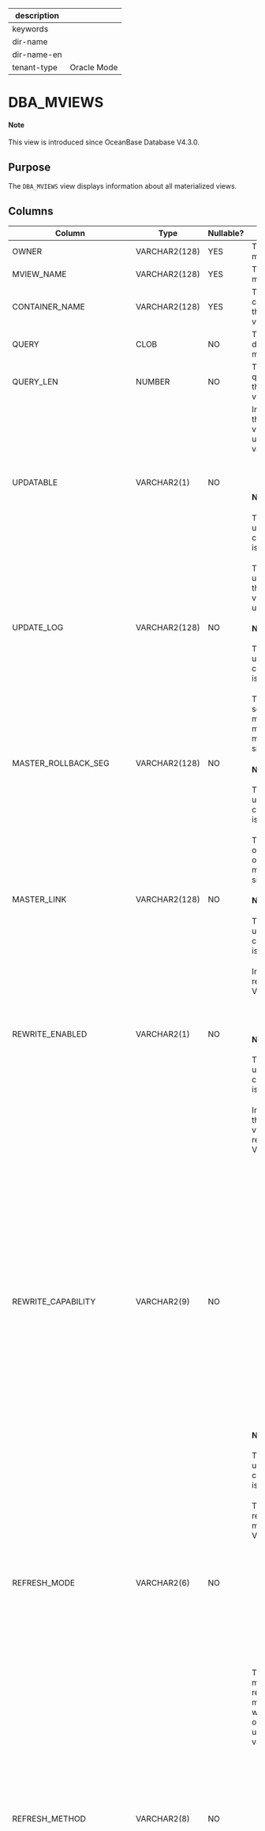 | description ||
|---|---|
| keywords ||
| dir-name ||
| dir-name-en ||
| tenant-type | Oracle Mode |

# DBA_MVIEWS

<main id="notice" type='explain'>
<h4>Note</h4>
<p>This view is introduced since OceanBase Database V4.3.0. </p>
</main>

## Purpose

The `DBA_MVIEWS` view displays information about all materialized views.

## Columns

| **Column** | **Type** | **Nullable?** | **Description** |
| --- | --- | --- | --- |
| OWNER | VARCHAR2(128) | YES | The owner of the materialized view. |
| MVIEW_NAME | VARCHAR2(128) | YES | The name of the materialized view. |
| CONTAINER_NAME | VARCHAR2(128) | YES | The name of the container table of the materialized view. |
| QUERY | CLOB | NO | The query that defines the materialized view. |
| QUERY_LEN | NUMBER | NO | The length of the query that defines the materialized view, in bytes. |
| UPDATABLE | VARCHAR2(1) | NO | Indicates whether the materialized view can be updated. Valid values:<ul><li> Y </li><li>N </li></ul><main id="notice" type='explain'> <h4>Note</h4><p>This column is used only for compatibility and is `N` by default. </p></main> |
| UPDATE_LOG | VARCHAR2(128) | NO | The name of the update log file, if the materialized view can be updated.<main id="notice" type='explain'> <h4>Note</h4><p>This column is used only for compatibility and is `NULL` by default. </p></main> |
| MASTER_ROLLBACK_SEG | VARCHAR2(128) | NO | The rollback segment of the master site or master materialized view site.<main id="notice" type='explain'> <h4>Note</h4><p>This column is used only for compatibility and is `NULL` by default. </p></main> |
| MASTER_LINK | VARCHAR2(128) | NO | The database link of the master site or master materialized view site.<main id="notice" type='explain'> <h4>Note</h4><p>This column is used only for compatibility and is `NULL` by default. </p></main> |
| REWRITE_ENABLED | VARCHAR2(1) | NO | Indicates whether rewrite is enabled. Valid values:<ul><li> Y </li><li>N </li></ul><main id="notice" type='explain'> <h4>Note</h4><p>This column is used only for compatibility and is `N` by default. </p></main> |
| REWRITE_CAPABILITY | VARCHAR2(9) | NO | Indicates whether the materialized view meets the rewrite conditions. Valid values:<ul><li>`NONE`: The materialized view cannot be used for query rewrites because rewrites are not allowed or are blocked.  </li><li>`TEXTMATCH`: The query that defines the materialized view contains the restrictions on using query rewrites. </li><li>`GENERAL`: The query that defines the materialized view does not contain the restrictions on using query rewrites. </li></ul><main id="notice" type='explain'> <h4>Note</h4><p>This column is used only for compatibility and is `NULL` by default. </p></main> |
| REFRESH_MODE | VARCHAR2(6) | NO | The mode for refreshing the materialized view. Valid values:<ul><li>`DEMAND`: The materialized view is refreshed by calling the refresh procedure.  </li><li>`NEVER`: The materialized view is never refreshed. </li></ul> |
| REFRESH_METHOD | VARCHAR2(8) | NO | The default method for refreshing the materialized view, which can be overridden by using an API. Valid values:<ul><li>`COMPLETE`: The materialized view is completely refreshed.  </li><li>`FORCE`: A fast refresh is performed if possible. Otherwise, a complete refresh is performed. </li><li>`FAST`: The materialized view is fast refreshed. </li><li>`NEVER`: The materialized view is never refreshed. </li></ul> |
| BUILD_MODE | VARCHAR2(9) | NO | The mode for populating the materialized view during creation. Valid values:<ul><li>`IMMEDIATE`: The materialized view is immediately populated during creation.  </li><li>`DEFERRED`: The materialized view is not populated during creation. </li><li>`PREBUILT`: The materialized view is populated based on existing tables during creation. </li></ul> |
| FAST_REFRESHABLE | VARCHAR2(18) | NO | Indicates whether the materialized view is eligible for incremental (fast) refreshes. Valid values:<ul><li>`NO`: The materialized view cannot be fast refreshed and therefore is complex.  </li><li>`DML`: Fast refreshes are supported only for DML operations.</li></ul><main id="notice" type='explain'> <h4>Note</h4><p>This column is used only for compatibility and is `NULL` by default. </p></main> |
| LAST_REFRESH_TYPE | VARCHAR2(8) | NO | The method used for the last refresh. Valid values:<ul><li>`COMPLETE`: The materialized view was completely refreshed.  </li><li>`FAST`: The materialized view was fast refreshed. </li><li>`NA`: The materialized view has not been refreshed. For example, the materialized view was created in DEFERRED mode. </li></ul> |
| LAST_REFRESH_DATE | DATE | YES | The date when the materialized view was last refreshed. |
| LAST_REFRESH_END_TIME | DATE | NO | The time when the last refresh of the materialized view ended. |
| STALENESS | VARCHAR2(19) | NO | The relationship between the content of the materialized view and that of the masters of the materialized view. Valid values:<ul><li>`FRESH`: The materialized view is a read-consistent view of its masters in the current state.  </li><li>`IMPORT`: The materialized view is imported from another database. In this case, the value of the `UNKNOWN_IMPORT` column is `Y`.  Therefore, it is unknown whether the materialized view is a read-consistent view of its masters at any point in time.  After a complete refresh, the `STALENESS` value of the view changes to `FRESH`.  </li><li>`NEEDS_COMPILE`: Some objects on which the materialized view depends have changed.  In this case, you must execute the `ALTER MATERIALIZED VIEW...COMPILE` statement to verify this materialized view and calculate the staleness of its data.  </li><li>`STALE`: The materialized view is stale because one or more of its masters have changed.  If the `STALENESS` value of the materialized view changes from `FRESH` to `STALE`, the materialized view is a read-consistent view of its masters in an earlier state.  </li><li>`UNDEFINED`: The materialized view has remote masters.  The concept of staleness is not defined for this type of materialized views.  </li><li>`UNKNOWN`: It is unknown whether the materialized view is a read-consistent view of its masters at any point in time. </li><li>`UNUSABLE`: The materialized view is not a read-consistent view of its masters at any point in time. </li></ul><main id="notice" type='explain'> <h4>Note</h4><p>This column is used only for compatibility and is `NULL` by default. </p></main> |
| AFTER_FAST_REFRESH | VARCHAR2(19) | NO | The `STALENESS` value when the materialized view is fast refreshed, which is the same as the value of the `STALENESS` column. The value `NA` indicates that fast refresh is not supported for the materialized view. <main id="notice" type='explain'> <h4>Note</h4><p>This column is used only for compatibility and is `NULL` by default. </p></main> |
| UNKNOWN_PREBUILT | VARCHAR2(1) | NO | Indicates whether the materialized view was prebuilt. Valid values:<ul><li> Y </li><li>N </li></ul><main id="notice" type='explain'> <h4>Note</h4><p>This column is used only for compatibility and is `N` by default. </p></main> |
| UNKNOWN_PLSQL_FUNC | VARCHAR2(1) | NO | Indicates whether the materialized view contains PL/SQL functions. Valid values:<ul><li> Y </li><li>N </li></ul><main id="notice" type='explain'> <h4>Note</h4><p>This column is used only for compatibility and is `N` by default. </p></main> |
| UNKNOWN_EXTERNAL_TABLE | VARCHAR2(1) | NO | Indicates whether the materialized view contains external tables. Valid values:<ul><li> Y </li><li>N </li></ul><main id="notice" type='explain'> <h4>Note</h4><p>This column is used only for compatibility and is `N` by default. </p></main> |
| UNKNOWN_CONSIDER_FRESH | VARCHAR2(1) | NO | Indicates whether the materialized view is considered fresh. Valid values:<ul><li> Y </li><li>N </li></ul><main id="notice" type='explain'> <h4>Note</h4><p>This column is used only for compatibility and is `N` by default. </p></main> |
| UNKNOWN_IMPORT | VARCHAR2(1) | NO | Indicates whether the materialized view was imported from another database. Valid values:<ul><li> Y </li><li>N </li></ul><main id="notice" type='explain'> <h4>Note</h4><p>This column is used only for compatibility and is `N` by default. </p></main> |
| UNKNOWN_TRUSTED_FD | VARCHAR2(1) | NO | Indicates whether trusted constraints are used to refresh the materialized view. Valid values:<ul><li> Y </li><li>N </li></ul><main id="notice" type='explain'> <h4>Note</h4><p>This column is used only for compatibility and is `N` by default. </p></main> |
| COMPILE_STATE | VARCHAR2(19) | NO | The validity of the materialized view with respect to the objects on which it depends. Valid values:<ul><li>`VALID`: The materialized view has been verified and no errors were found. In addition, the objects on which the materialized view depends have not changed since the last verification.   </li><li>`NEEDS_COMPILE`: Some objects on which the materialized view depends have changed.  In this case, you must execute the `ALTER MATERIALIZED VIEW...COMPILE` statement to verify this materialized view.  </li><li>`ERROR`: The materialized view has been verified and one or more errors were found.  </li></ul><main id="notice" type='explain'> <h4>Note</h4><p>This column is used only for compatibility and is `NULL` by default. </p></main> |
| USE_NO_INDEX | VARCHAR2(1) | NO | Indicates whether the materialized view was created by using the `USING NO INDEX` clause (`Y`) or the default index (`N`).  You cannot create a default index when you use the `USING NO INDEX` clause. Valid values: <ul><li> Y </li><li>N </li></ul><main id="notice" type='explain'> <h4>Note</h4><p>This column is used only for compatibility and is `Y` by default. </p></main> |
| STALE_SINCE | DATE | NO | The time since when the materialized view became stale.<main id="notice" type='explain'> <h4>Note</h4><p>This column is used only for compatibility and is `NULL` by default. </p></main> |
| NUM_PCT_TABLES | NUMBER | NO | The number of PCT base tables.<main id="notice" type='explain'> <h4>Note</h4><p>This column is used only for compatibility and is `NULL` by default. </p></main> |
| NUM_FRESH_PCT_REGIONS | NUMBER | NO | The number of fresh PCT partition regions.<main id="notice" type='explain'> <h4>Note</h4><p>This column is used only for compatibility and is `NULL` by default. </p></main> |
| NUM_STALE_PCT_REGIONS | NUMBER | NO | The number of stale PCT partition regions.<main id="notice" type='explain'> <h4>Note</h4><p>This column is used only for compatibility and is `NULL` by default. </p></main> |
| SEGMENT_CREATED | VARCHAR2(3) | NO | Indicates whether the materialized view was created by using the `SEGMENT CREATION DEFERRED` clause. Valid values: <ul><li> YES </li><li>NO </li></ul><main id="notice" type='explain'> <h4>Note</h4><p>This column is used only for compatibility and is `NO` by default. </p></main> |
| EVALUATION_EDITION | VARCHAR2(128) | NO | The edition in which editioned objects referenced in an expression column are resolved.<main id="notice" type='explain'> <h4>Note</h4><p>This column is used only for compatibility and is `NULL` by default. </p></main> |
| UNUSABLE_BEFORE | VARCHAR2(128) | NO | The earliest edition in which the stored results of subqueries on the materialized view can be used for query rewrites.  In an edition earlier than the specified edition, the stored query results of the materialized view are considered as unavailable.  If no such edition is specified, the value is `NULL`. <main id="notice" type='explain'> <h4>Note</h4><p>This column is used only for compatibility and is `NULL` by default. </p></main> |
| UNUSABLE_BEGINNING | VARCHAR2(128) | NO | The earliest edition in which the stored results of subqueries on the materialized view cannot be used for query rewrites.  In the specified edition and later editions, the data cannot be used for query rewrites.  If no such edition is specified, the value is `NULL`. <main id="notice" type='explain'> <h4>Note</h4><p>This column is used only for compatibility and is `NULL` by default. </p></main> |
| DEFAULT_COLLATION | VARCHAR2(100) | NO | The default collation for the materialized view.<main id="notice" type='explain'> <h4>Note</h4><p>This column is used only for compatibility and is `NULL` by default. </p></main> |
| ON_QUERY_COMPUTATION | VARCHAR2(1) | NO | Indicates whether the materialized view is a real-time view. Valid values:<ul><li> Y </li><li>N </li></ul><main id="notice" type='explain'> <h4>Note</h4><p>This column is used only for compatibility and is `N` by default. </p></main> |

## Sample query

```shell
obclient [SYS]> SELECT * FROM SYS.DBA_MVIEWS  WHERE ROWNUM < = 1;
```

The query result is as follows:

```shell
+---------+--------------+-----------------------+---------------------------------------------------------------------------------------------------------------------------------------------------------------------------------------------------+-----------+-----------+------------+---------------------+-------------+-----------------+--------------------+--------------+----------------+------------+------------------+-------------------+-------------------+-----------------------+-----------+--------------------+------------------+--------------------+------------------------+------------------------+----------------+--------------------+---------------+--------------+-------------+----------------+-----------------------+-----------------------+-----------------+--------------------+-----------------+--------------------+-------------------+----------------------+
| OWNER   | MVIEW_NAME   | CONTAINER_NAME        | QUERY                                                                                                                                                                                             | QUERY_LEN | UPDATABLE | UPDATE_LOG | MASTER_ROLLBACK_SEG | MASTER_LINK | REWRITE_ENABLED | REWRITE_CAPABILITY | REFRESH_MODE | REFRESH_METHOD | BUILD_MODE | FAST_REFRESHABLE | LAST_REFRESH_TYPE | LAST_REFRESH_DATE | LAST_REFRESH_END_TIME | STALENESS | AFTER_FAST_REFRESH | UNKNOWN_PREBUILT | UNKNOWN_PLSQL_FUNC | UNKNOWN_EXTERNAL_TABLE | UNKNOWN_CONSIDER_FRESH | UNKNOWN_IMPORT | UNKNOWN_TRUSTED_FD | COMPILE_STATE | USE_NO_INDEX | STALE_SINCE | NUM_PCT_TABLES | NUM_FRESH_PCT_REGIONS | NUM_STALE_PCT_REGIONS | SEGMENT_CREATED | EVALUATION_EDITION | UNUSABLE_BEFORE | UNUSABLE_BEGINNING | DEFAULT_COLLATION | ON_QUERY_COMPUTATION |
+---------+--------------+-----------------------+---------------------------------------------------------------------------------------------------------------------------------------------------------------------------------------------------+-----------+-----------+------------+---------------------+-------------+-----------------+--------------------+--------------+----------------+------------+------------------+-------------------+-------------------+-----------------------+-----------+--------------------+------------------+--------------------+------------------------+------------------------+----------------+--------------------+---------------+--------------+-------------+----------------+-----------------------+-----------------------+-----------------+--------------------+-----------------+--------------------+-------------------+----------------------+
| USER001 | MV_TEST_TBL1 | __mv_container_500154 | select "USER001"."TEST_TBL1"."COL1" AS "COL1","USER001"."TEST_TBL1"."COL2" AS "COL2","USER001"."TEST_TBL1"."COL3" AS "COL3" from "USER001"."TEST_TBL1" where ("USER001"."TEST_TBL1"."COL3" >= 30) |       193 | N         | NULL       | NULL                | NULL        | N               | NULL               | DEMAND       | COMPLETE       | IMMEDIATE  | NULL             | COMPLETE          | 19-JAN-24         | 19-JAN-24             | NULL      | NULL               | N                | N                  | N                      | N                      | N              | N                  | NULL          | Y            | NULL        |           NULL |                  NULL |                  NULL | NO              | NULL               | NULL            | NULL               | NULL              | N                    |
+---------+--------------+-----------------------+---------------------------------------------------------------------------------------------------------------------------------------------------------------------------------------------------+-----------+-----------+------------+---------------------+-------------+-----------------+--------------------+--------------+----------------+------------+------------------+-------------------+-------------------+-----------------------+-----------+--------------------+------------------+--------------------+------------------------+------------------------+----------------+--------------------+---------------+--------------+-------------+----------------+-----------------------+-----------------------+-----------------+--------------------+-----------------+--------------------+-------------------+----------------------+
1 row in set (0.019 sec)
```
